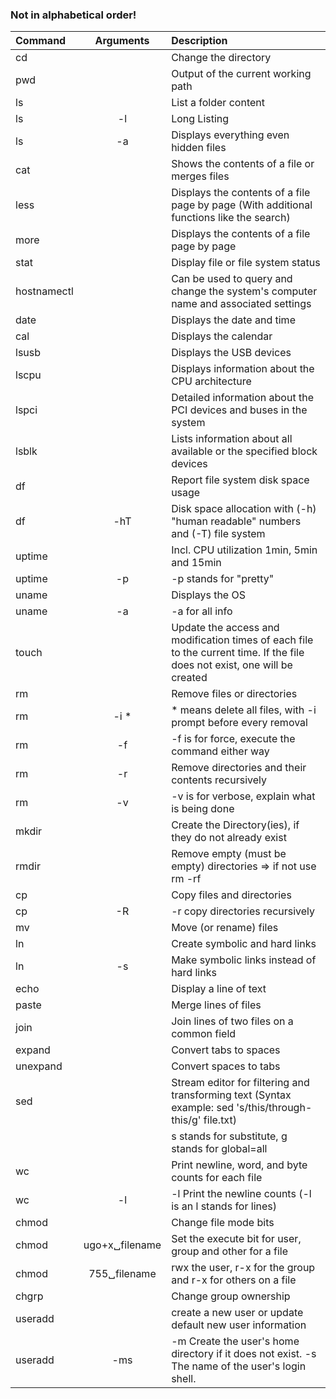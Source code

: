 ### Not in alphabetical order!

| Command | Arguments | Description |
| :---         |     :---:      |          :--- |
| cd   |        | Change the directory |
| pwd     |       | Output of the current working path      |
| ls     |       | List a folder content      |
| ls     |   -l    | Long Listing    |
| ls     |   -a    | Displays everything even hidden files     |
| cat    |         | Shows the contents of a file or merges files |
| less    |         | Displays the contents of a file page by page (With additional functions like the search)  |
| more    |         | Displays the contents of a file page by page |
| stat    |         | Display file or file system status |
| hostnamectl    |         | Can be used to query and change the system's computer name and associated settings |
| date    |         | Displays the date and time |
| cal    |         | Displays the calendar |
| lsusb    |         | Displays the USB devices |
| lscpu    |         | Displays information about the CPU architecture |
| lspci    |         | Detailed information about the PCI devices and buses in the system |
| lsblk    |         | Lists information about all available or the specified block devices |
| df    |         |  Report file system disk space usage |
| df    |   -hT      |  Disk space allocation with (-h) "human readable" numbers and (-T) file system |
| uptime    |        |  Incl. CPU utilization 1min, 5min and 15min |
| uptime    |    -p    |  -p stands for "pretty" |
| uname    |        |  Displays the OS |
| uname    |    -a    |  -a for all info |
| touch    |        |  Update the access and modification times of each file to the current time. If the file does not exist, one will be created |
| rm    |        |  Remove files or directories |
| rm    |   -i *     |  * means delete all files, with -i prompt before every removal |
| rm    |    -f    | -f is for force, execute the command either way |
| rm    |    -r    |  Remove directories and their contents recursively |
| rm    |    -v    | -v is for verbose, explain what is being done |
| mkdir |          | Create the Directory(ies), if they do not already exist |
| rmdir |          | Remove empty (must be empty) directories => if not use rm -rf |
| cp    |          | Copy files and directories |
| cp    |    -R    | -r copy directories recursively |
| mv    |          | Move (or rename) files |
| ln    |          | Create symbolic and hard links |
| ln    |     -s   | Make symbolic links instead of hard links |
| echo  |          | Display a line of text |
| paste  |          | Merge lines of files |
| join  |          | Join lines of two files on a common field |
| expand  |          | Convert tabs to spaces |
| unexpand  |          | Convert spaces to tabs |
| sed  |          | Stream editor for filtering and transforming text (Syntax example: sed 's/this/through-this/g' file.txt) |
|      |          | s stands for substitute, g stands for global=all |
|  wc   |          | Print newline, word, and byte counts for each file |
|  wc   |    -l      | -l Print the newline counts (-l is an l stands for lines) |
|  chmod   |          | Change file mode bits |
|  chmod   |    ugo+x␣filename       | Set the execute bit for user, group and other for a file  |
|  chmod   |    755␣filename      | rwx the user, r-x for the group and r-x for others on a file  |
|  chgrp   |          | Change group ownership |
|  useradd   |          | create a new user or update default new user information |
|  useradd   |   -ms       | -m Create the user's home directory if it does not exist. -s The name of the user's login shell. |
